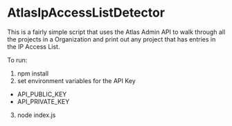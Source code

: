 # AtlasIpAccessListDetector

This is a fairly simple script that uses the Atlas Admin API to
walk through all the projects in a Organization and print out any
project that has entries in the IP Access List.

To run:
1. npm install
2. set environment variables for the API Key
- API_PUBLIC_KEY
- API_PRIVATE_KEY
3. node index.js

